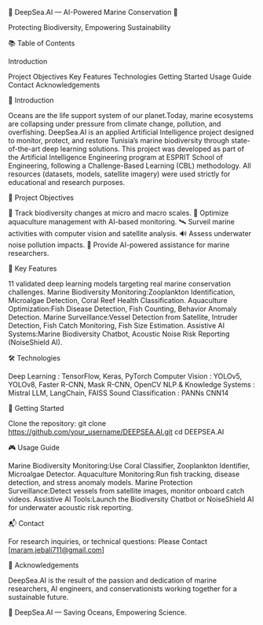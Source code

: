 🌊 DeepSea.AI — AI-Powered Marine Conservation 🌊

Protecting Biodiversity, Empowering Sustainability

📚 Table of Contents

Introduction

Project Objectives
Key Features
Technologies
Getting Started
Usage Guide
Contact
Acknowledgements

🌟 Introduction

Oceans are the life support system of our planet.Today, marine ecosystems are collapsing under pressure from climate change, pollution, and overfishing.
DeepSea.AI is an applied Artificial Intelligence project designed to monitor, protect, and restore Tunisia’s marine biodiversity through state-of-the-art deep learning solutions.
This project was developed as part of the Artificial Intelligence Engineering program at ESPRIT School of Engineering, following a Challenge-Based Learning (CBL) methodology.
All resources (datasets, models, satellite imagery) were used strictly for educational and research purposes.

🌟 Project Objectives

🦢 Track biodiversity changes at micro and macro scales.
🍣 Optimize aquaculture management with AI-based monitoring.
🛰️ Surveil marine activities with computer vision and satellite analysis.
🔊 Assess underwater noise pollution impacts.
🤖 Provide AI-powered assistance for marine researchers.

🚀 Key Features

11 validated deep learning models targeting real marine conservation challenges.
Marine Biodiversity Monitoring:Zooplankton Identification, Microalgae Detection, Coral Reef Health Classification.
Aquaculture Optimization:Fish Disease Detection, Fish Counting, Behavior Anomaly Detection.
Marine Surveillance:Vessel Detection from Satellite, Intruder Detection, Fish Catch Monitoring, Fish Size Estimation.
Assistive AI Systems:Marine Biodiversity Chatbot, Acoustic Noise Risk Reporting (NoiseShield AI).

🛠 Technologies

Deep Learning : TensorFlow, Keras, PyTorch
Computer Vision : YOLOv5, YOLOv8, Faster R-CNN, Mask R-CNN, OpenCV
NLP & Knowledge Systems : Mistral LLM, LangChain, FAISS
Sound Classification : PANNs CNN14



📅 Getting Started

Clone the repository:
git clone https://github.com/your_username/DEEPSEA.AI.git
cd DEEPSEA.AI


🎮 Usage Guide

Marine Biodiversity Monitoring:Use Coral Classifier, Zooplankton Identifier, Microalgae Detector.
Aquaculture Monitoring:Run fish tracking, disease detection, and stress anomaly models.
Marine Protection Surveillance:Detect vessels from satellite images, monitor onboard catch videos.
Assistive AI Tools:Launch the Biodiversity Chatbot or NoiseShield AI for underwater acoustic risk reporting.


📬 Contact

For research inquiries, or technical questions:
Please Contact [maram.jebali711@gmail.com]


🙏 Acknowledgements

DeepSea.AI is the result of the passion and dedication of marine researchers, AI engineers, and conservationists working together for a sustainable future.

🌊 DeepSea.AI — Saving Oceans, Empowering Science.

